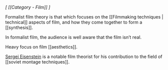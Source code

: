 *[ [[Category - Film]] ]*

Formalist film theory is that which focuses on the [[Filmmaking techniques | technical]] aspects of film, and how they come together to form a [[synthesis]].

In formalist film, the audience is well aware that the film isn’t real. 

Heavy focus on film [[aesthetics]].

[Sergei Eisenstein](https://en.wikipedia.org/wiki/Sergei_Eisenstein) is a notable film theorist for his contribution to the field of [[soviet montage techniques]].